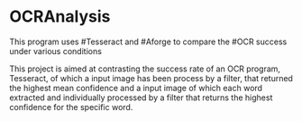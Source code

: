 # OCRAnalysis
This program uses #Tesseract and #Aforge to compare the #OCR success under various conditions

This project is aimed at contrasting  the success rate of an OCR program, Tesseract, of which a input image has been process by a filter,
that returned the highest mean confidence and a input image of which each word extracted and individually processed by a filter that
returns the highest confidence for the specific word.

